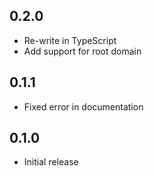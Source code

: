 ## 0.2.0 ##

* Re-write in TypeScript
* Add support for root domain 

## 0.1.1 ##

* Fixed error in documentation

## 0.1.0 ##

* Initial release
